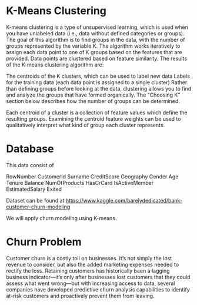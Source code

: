# K-Means Clustering


K-means clustering is a type of unsupervised learning, which is used when you have unlabeled data (i.e., data without defined categories or groups). The goal of this algorithm is to find groups in the data, with the number of groups represented by the variable K. The algorithm works iteratively to assign each data point to one of K groups based on the features that are provided. Data points are clustered based on feature similarity. The results of the K-means clustering algorithm are:

The centroids of the K clusters, which can be used to label new data Labels for the training data (each data point is assigned to a single cluster) Rather than defining groups before looking at the data, clustering allows you to find and analyze the groups that have formed organically. The "Choosing K" section below describes how the number of groups can be determined.

Each centroid of a cluster is a collection of feature values which define the resulting groups. Examining the centroid feature weights can be used to qualitatively interpret what kind of group each cluster represents.

# Database
This data consist of 

RowNumber
CustomerId
Surname
CreditScore
Geography
Gender
Age
Tenure
Balance
NumOfProducts
HasCrCard
IsActiveMember
EstimatedSalary
Exited

Dataset can be found at:https://www.kaggle.com/barelydedicated/bank-customer-churn-modeling

We will apply churn modeling using K-means.

# Churn Problem
Customer churn is a costly toll on businesses. It’s not simply the lost revenue to consider, but also the added marketing expenses needed to rectify the loss. Retaining customers has historically been a lagging business indicator—it’s only after businesses lost customers that they could assess what went wrong—but with increasing access to data, several companies have developed predictive churn analysis capabilities to identify at-risk customers and proactively prevent them from leaving.
